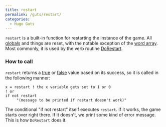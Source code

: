 ```yaml
---
title: restart
permalink: /guts/restart/
categories: 
  - Hugo Guts
---
```


`restart` is a built-in function for restarting the instance of the
game. All [globals](globals) and things are reset, with the
notable exception of the [word array](word_array). Most
commonly, it is used by the verb routine
[DoRestart](DoRestart).

### How to call

`restart` returns a [true](true) or [false](false)
value based on its success, so it is called in the following manner:

    x = restart ! the x variable gets set to 1 or 0
    ! or
    if not restart
         "(message to be printed if restart doesn't work)"

The conditional "if not restart" itself executes `restart`. If it works,
the game starts over right there. If it doesn't, we print some kind of
error message. This is how `DoRestart` does it.

